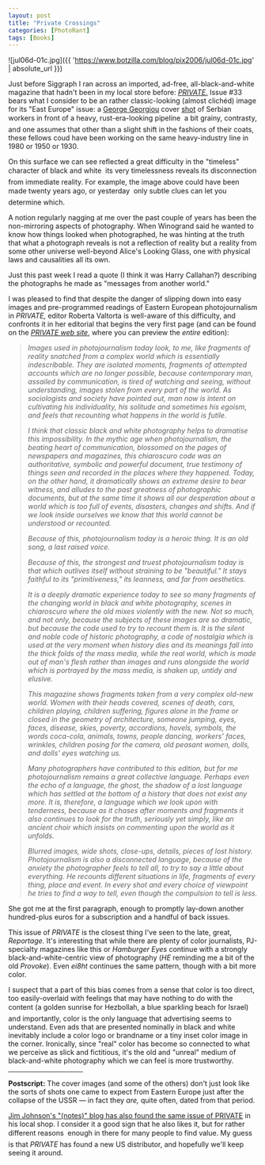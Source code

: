 ```yaml
---
layout: post
title: "Private Crossings"
categories: [PhotoRant]
tags: [Books]
---
```



![jul06d-01c.jpg]({{ 'https://www.botzilla.com/blog/pix2006/jul06d-01c.jpg' | absolute_url }})


Just before Siggraph I ran across an imported, ad-free, all-black-and-white magazine that hadn't been in my local store before: <a href="http://www.privatephotoreview.com/"><i>PRIVATE.</i></a> Issue #33 bears what I consider to be an rather classic-looking (almost clich&eacute;d) image for its "East Europe" issue: a <a href="http://www.georgegeorgiou.net/">George Georgiou</a> cover <a href="http://www.georgegeorgiou.net/serbia/georgegeorgioupo.html">shot</a> of Serbian workers in front of a heavy, rust-era-looking pipeline &#151; a bit grainy, contrasty, and one assumes that other than a slight shift in the fashions of their coats, these fellows coud have been working on the same heavy-industry line in 1980 or 1950 or 1930.

On this surface we can see reflected a great difficulty in the "timeless" character of black and white &#151; its very timelessness reveals its disconnection from immediate reality. For example, the image above could have been made twenty years ago, or yesterday &#151;  only subtle clues can let you determine which.


<!--more-->
A notion regularly nagging at me over the past couple of years has been the non-mirroring aspects of photography. When Winogrand said he wanted to know how things looked when photographed, he was hinting at the truth that what a photograph reveals is not a reflection of reality but a reality from some other universe well-beyond Alice's Looking Glass, one with physical laws and causalities all its own.

Just this past week I  read a quote (I think it was Harry Callahan?) describing the photographs he made as "messages from another world."

I was pleased to find that despite the danger of slipping down into easy images and pre-programmed readings of Eastern European photojournalism in <i>PRIVATE,</i> editor Roberta Valtorta is well-aware of this difficulty, and confronts it in her editorial that begins the very first page (and can be found on the <a href="http://www.privatephotoreview.com/"><i>PRIVATE web site</i></a>, where you can preview the <i>entire</i> edition):

<blockquote><i>Images used in photojournalism today look, to me, like fragments of reality snatched from a complex world which is essentially indescribable. They are isolated moments, fragments of attempted accounts which are no longer possible, because contemporary man, assailed by communication, is tired of watching and seeing, without understanding, images stolen from every part of the world. As sociologists and society have pointed out, man now is intent on cultivating his individuality, his solitude and sometimes his egoism, and feels that recounting what happens in the world is futile.</i>

<i>I think that classic black and white photography helps to dramatise this impossibility. In the mythic age when photojournalism, the beating heart of communication, blossomed on the pages of newspapers and magazines, this chiaroscuro code was an authoritative, symbolic and powerful document, true testimony of things seen and recorded in the places where they happened. Today, on the other hand, it dramatically shows an extreme desire to bear witness, and alludes to the past greatness of photographic documents, but at the same time it shows all our desperation about a world which is too full of events, disasters, changes and shifts. And if we look inside ourselves we know that this world cannot be understood or recounted.</i>

<i>Because of this, photojournalism today is a heroic thing. It is an old song, a last raised voice.</i>

<i>Because of this, the strongest and truest photojournalism today is that which outlives itself without straining to be "beautiful." It stays faithful to its "primitiveness," its leanness, and far from aesthetics.</i>

<i>It is a deeply dramatic experience today to see so many fragments of the changing world in black and white photography, scenes in chiaroscuro where the old mixes violently with the new. Not so much, and not only, because the subjects of these images are so dramatic, but because the code used to try to recount them is. It is the silent and noble code of historic photography, a code of nostalgia which is used at the very moment when history dies and its meanings fall into the thick folds of the mass media, while the real world, which is made out of man's flesh rather than images and runs alongside the world which is portrayed by the mass media, is shaken up, untidy and elusive.</i>

<i>This magazine shows fragments taken from a very complex old-new world. Women with their heads covered, scenes of death, cars, children playing, children suffering, figures alone in the frame or closed in the geometry of architecture, someone jumping, eyes, faces, disease, skies, poverty, accordions, hovels, symbols, the words coca-cola, animals, towns, people dancing, workers' faces, wrinkles, children posing for the camera, old peasant women, dolls, and dolls' eyes watching us.</i>

<i>Many photographers have contributed to this edition, but for me photojournalism remains a great collective language. Perhaps even the echo of a language, the ghost, the shadow of a lost language which has settled at the bottom of a history that does not exist any more. It is, therefore, a language which we look upon with tenderness, because as it chases after moments and fragments it also continues to look for the truth, seriously yet simply, like an ancient choir which insists on commenting upon the world as it unfolds.</i>

<i>Blurred images, wide shots, close-ups, details, pieces of lost history. Photojournalism is also a disconnected language, because of the anxiety the photographer feels to tell all, to try to say a little about everything. He recounts different situations in life, fragments of every thing, place and event. In every shot and every choice of viewpoint he tries to find a way to tell, even though the compulsion to tell is less.</i></blockquote>

She got me at the first paragraph, enough to promptly lay-down another hundred-plus euros for a subscription and a handful of back issues.

This issue of <i>PRIVATE</i> is the closest thing I've seen to the late, great, <i>Reportage.</i> It's interesting that while there are plenty of color journalists, PJ-specialty magazines like this or <i>Hamburger Eyes</i> continue with a strongly black-and-white-centric view of photography (<i>HE</i> reminding me a bit of the old <i>Provoke</i>). Even <i>ei8ht</i> continues the same pattern, though with a bit more color.

I suspect that a part of this bias comes from a sense that color is too direct, too easily-overlaid with feelings that may have nothing to do with the content (a golden sunrise for Hezbollah, a blue sparkling beach for Israel) &#151; and importantly, color is the only language that advertising seems to understand. Even ads that are presented nominally in black and white inevitably include a color logo or brandname or a tiny inset color image in the corner. Ironically, since "real" color has become so connected to what we perceive as slick and fictitious, it's the old and "unreal" medium of black-and-white photography which we can feel is more trustworthy.
<hr align="center" width="30%">
<b>Postscript:</b> The cover images (and some of the others) don't just look like the sorts of shots one came to expect from Eastern Europe just after the collapse of the USSR &#151; in fact they <i>are,</i> quite often, dated from that period.

<a href="http://politicstheoryphotography.blogspot.com/2006/08/private-33.html">Jim Johnson's "(notes)" blog has also found the same issue of PRIVATE</a> in his local shop. I consider it a good sign that he also likes it, but for rather different reasons &#151; enough in there for many people to find value. My guess is that <i>PRIVATE</i> has found a new US distributor, and hopefully we'll keep seeing it around.


